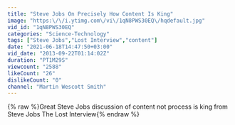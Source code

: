 ```yaml
---
title: "Steve Jobs On Precisely How Content Is King"
image: "https:\/\/i.ytimg.com\/vi\/1qN8PWS30EQ\/hqdefault.jpg"
vid_id: "1qN8PWS30EQ"
categories: "Science-Technology"
tags: ["Steve Jobs","Lost Interview","content"]
date: "2021-06-18T14:47:50+03:00"
vid_date: "2013-09-22T01:14:02Z"
duration: "PT1M29S"
viewcount: "2588"
likeCount: "26"
dislikeCount: "0"
channel: "Martin Wescott Smith"
---
```

{% raw %}Great Steve Jobs discussion of content not process is king from Steve Jobs The Lost Interview{% endraw %}
